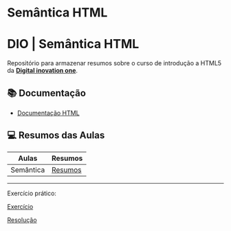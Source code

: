 # Semântica HTML

# DIO | Semântica HTML
Repositório para armazenar resumos sobre o curso de introdução a HTML5 da [**Digital inovation one**](https://www.dio.me/).

## 📚 Documentação
- [Documentação HTML](https://developer.mozilla.org/pt-BR/docs/Web/HTML)

## 💻 Resumos das Aulas

| Aulas | Resumos |
|-------|---------|
| Semântica | [Resumos](Resumo.md) |
---------------------


Exercício prático:

[Exercício](https://github.com/LuanaGarcia/HTML_Semantica/blob/master/exercicios.md)

[Resolução](https://github.com/LuanaGarcia/HTML_Semantica/blob/master/index.html)

